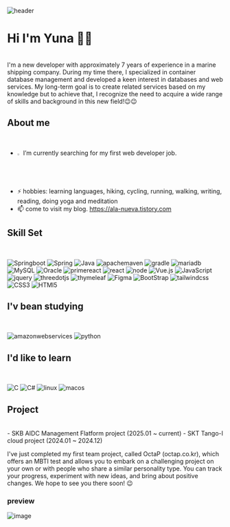 ![header](https://capsule-render.vercel.app/api?type=waving&color=gradient&customColorList=0,2,2,5,30)
# Hi I'm Yuna 👋😎
<br>
I'm a new developer with approximately 7 years of experience in a marine shipping company. 
During my time there, I specialized in container database management and developed a keen interest in databases and web services. 
My long-term goal is to create related services based on my knowledge but to achieve that, I recognize the need to acquire a wide range of skills and background in this new field!😉😉    


  
## About me
<br>

- <img src="https://raw.githubusercontent.com/Tarikul-Islam-Anik/Animated-Fluent-Emojis/master/Emojis/Hand%20gestures/Eyes.png" alt="Eyes" width="2%" /> I’m currently searching for my first web developer job.
- ⚡ hobbies: learning languages, hiking, cycling, running, walking, writing, reading, doing yoga and meditation
- 📫 come to visit my blog. https://ala-nueva.tistory.com



## Skill Set
<br>

![Springboot](https://img.shields.io/badge/springboot-6DB33F?style=for-the-badge&logo=spring&logoColor=white)
![Spring](https://img.shields.io/badge/Spring-6DB33F?style=for-the-badge&logo=spring&logoColor=white)
![Java](https://img.shields.io/badge/Java-ED8B00?style=for-the-badge&logo=openjdk&logoColor=white)
![apachemaven](https://img.shields.io/badge/apachemaven-C71A36?style=for-the-badge&logo=apachemaven&logoColor=white)
![gradle](https://img.shields.io/badge/gradle-02303A?style=for-the-badge&logo=gradle&logoColor=white)
![mariadb](https://img.shields.io/badge/mariadb-003545?style=for-the-badge&logo=mariadb&logoColor=white)
![MySQL](https://img.shields.io/badge/MySQL-00000F?style=for-the-badge&logo=mysql&logoColor=white) 
![Oracle](https://img.shields.io/badge/Oracle-F80000?style=for-the-badge&logo=oracle&logoColor=black)
![primereact](https://img.shields.io/badge/primereact-03C4E8?style=for-the-badge&logo=primereact&logoColor=white)
![react](https://img.shields.io/badge/react-61DAFB?style=for-the-badge&logo=react&logoColor=white)
![node](https://img.shields.io/badge/Node.js-43853D?style=for-the-badge&logo=node.js&logoColor=white)
![Vue.js](https://img.shields.io/badge/Vue.js-35495E?style=for-the-badge&logo=vue.js&logoColor=4FC08D)
![JavaScript](https://img.shields.io/badge/JavaScript-F7DF1E?style=for-the-badge&logo=JavaScript&logoColor=white)
![jquery](https://img.shields.io/badge/jquery-0769AD?style=for-the-badge&logo=jquery&logoColor=white)
![threedotjs](https://img.shields.io/badge/three.js-000000?style=for-the-badge&logo=three.js&logoColor=white)
![thymeleaf](https://img.shields.io/badge/thymeleaf-005F0F?style=for-the-badge&logo=thymeleaf&logoColor=white)
![Figma](https://img.shields.io/badge/Figma-F24E1E?style=for-the-badge&logo=figma&logoColor=white)
![BootStrap](https://img.shields.io/badge/Bootstrap-563D7C?style=for-the-badge&logo=bootstrap&logoColor=white)
![tailwindcss](https://img.shields.io/badge/tailwindcss-06B6D4?style=for-the-badge&logo=tailwindcss&logoColor=white)
![CSS3](https://img.shields.io/badge/CSS3-1572B6?style=for-the-badge&logo=css3&logoColor=white) 
![HTMl5](https://img.shields.io/badge/HTML5-E34F26?style=for-the-badge&logo=html5&logoColor=white)


## I'v bean studying
<br>

![amazonwebservices](https://img.shields.io/badge/amazonwebservices-232F3E?style=for-the-badge&logo=amazonwebservices&logoColor=white)
![python](https://img.shields.io/badge/python-3776AB?style=for-the-badge&logo=python&logoColor=white)



## I'd like to learn
<br>

![C](https://img.shields.io/badge/C-00599C?style=for-the-badge&logo=c&logoColor=white)
![C#](https://img.shields.io/badge/C%23-239120?style=for-the-badge&logo=c-sharp&logoColor=white)
![linux](https://img.shields.io/badge/Linux-FCC624?style=for-the-badge&logo=linux&logoColor=black)
![macos](https://img.shields.io/badge/mac%20os-000000?style=for-the-badge&logo=apple&logoColor=white)  



## Project
<br>
- SKB AIDC Management Flatform project (2025.01 ~ current)
- SKT Tango-I cloud project (2024.01 ~ 2024.12)

I've just completed my first team project, called OctaP (octap.co.kr), which offers an MBTI test and allows you to embark on a challenging project on your own or with people who share a similar personality type. 
You can track your progress, experiment with new ideas, and bring about positive changes. We hope to see you there soon! 😉  

### preview
![image](https://github.com/Yunn-k/Yunn-k/assets/111223326/43213bfa-911e-45ed-a2fe-5f4e03e3ac3f)





